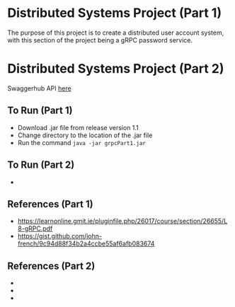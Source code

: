 # Distributed Systems Project  (Part 1)

The purpose of this project is to create a distributed user account system, with this section of the project being a gRPC password service.

# Distributed Systems Project (Part 2) 

Swaggerhub API [here](https://app.swaggerhub.com/apis/CookeRichard94/UserAPI/1.0)

## To Run (Part 1)

* Download .jar file from release version 1.1
* Change directory to the location of the .jar file
* Run the command ```java -jar grpcPart1.jar```

## To Run (Part 2)

*

## References (Part 1)

* https://learnonline.gmit.ie/pluginfile.php/26017/course/section/26655/L8-gRPC.pdf
* https://gist.github.com/john-french/9c94d88f34b2a4ccbe55af6afb083674

## References (Part 2)

*
*
*
